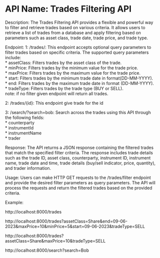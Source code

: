 # API Name: Trades Filtering API
Description: The Trades Filtering API provides a flexible and powerful way to filter and retrieve trades based on various criteria. It allows users to retrieve a list of trades from a database and apply filtering based on parameters such as asset class, trade date, trade price, and trade type.


Endpoint:
1: /trades/: This endpoint accepts optional query parameters to filter trades based on specific criteria. The supported query parameters include: <br/>
    * assetClass: Filters trades by the asset class of the trade.  <br/>
    * minPrice: Filters trades by the minimum value for the trade price.  <br/>
    * maxPrice: Filters trades by the maximum value for the trade price.  <br/>
    * start: Filters trades by the minimum trade date in format(DD-MM-YYYY).  <br/>
    * end: Filters trades by the maximum trade date in format (DD-MM-YYYY).  <br/>
    * tradeType: Filters trades by the trade type (BUY or SELL).  <br/>
note: if no filter given endpoint will return all trades.

2: /trades/{id}: This endpoint give trade for the id

3: /search/?search=bob: Search across the trades using this API through the following fields: <br/>
    * counterparty <br/>
    * instrumentId <br/>
    * instrumentName <br/>
    * trader <br/>

Response:
The API returns a JSON response containing the filtered trades that match the specified filter criteria. The response includes trade details such as the trade ID, asset class, counterparty, instrument ID, instrument name, trade date and time, trade details (buy/sell indicator, price, quantity), and trader information.

Usage:
Users can make HTTP GET requests to the /trades/filter endpoint and provide the desired filter parameters as query parameters. The API will process the requests and return the filtered trades based on the provided criteria.

Example:

http://localhost:8000/trades

http://localhost:8000/trades?assetClass=Share&end=09-06-2023&maxPrice=10&minPrice=5&start=09-06-2023&tradeType=SELL

http://localhost:8000/trades?assetClass=Share&maxPrice=10&tradeType=SELL

http://localhost:8000/search?search=Bob

